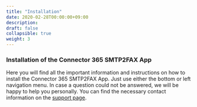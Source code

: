 ```yaml
---
title: "Installation"
date: 2020-02-28T00:00:00+09:00
description: 
draft: false
collapsible: true
weight: 3
---
```

### Installation of the Connector 365 SMTP2FAX App 

Here you will find all the important information and instructions on how to install the Connector 365 SMTP2FAX App. 
Just use either the bottom or left navigation menu. 
In case a question could not be answered, we will be happy to help you personally. You can find the necessary contact information on the [support page](en-us/apps/help-and-support/). 